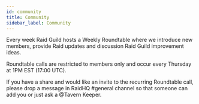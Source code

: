 ```yaml
---
id: community
title: Community
sidebar_label: Community
---
```


Every week Raid Guild hosts a Weekly Roundtable where we introduce new members, provide Raid updates and discussion Raid Guild improvement ideas.

Roundtable calls are restricted to members only and occur every Thursday at 1PM EST (17:00 UTC).

If you have a share and would like an invite to the recurring Roundtable call, please drop a message in RaidHQ <span class='channels'>#general</span> channel so that someone can add you or just ask a @Tavern Keeper.
